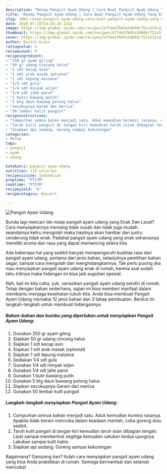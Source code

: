 ```yaml
---
description: "Resep Pangsit Ayam Udang | Cara Buat Pangsit Ayam Udang Yang Enak Dan Mudah"
title: "Resep Pangsit Ayam Udang | Cara Buat Pangsit Ayam Udang Yang Enak Dan Mudah"
slug: 1061-resep-pangsit-ayam-udang-cara-buat-pangsit-ayam-udang-yang-enak-dan-mudah
date: 2020-07-18T14:50:24.215Z
image: https://img-global.cpcdn.com/recipes/b7fde57b03a3d609/751x532cq70/pangsit-ayam-udang-foto-resep-utama.jpg
thumbnail: https://img-global.cpcdn.com/recipes/b7fde57b03a3d609/751x532cq70/pangsit-ayam-udang-foto-resep-utama.jpg
cover: https://img-global.cpcdn.com/recipes/b7fde57b03a3d609/751x532cq70/pangsit-ayam-udang-foto-resep-utama.jpg
author: Dustin Gross
ratingvalue: 4
reviewcount: 9
recipeingredient:
- "250 gr ayam giling"
- "50 gr udang cincang halus"
- "1 sdt kecap asin"
- "1 sdt arak masak optional"
- "1 sdt tepung maizena"
- "1/4 sdt gula"
- "1/4 sdt minyak wijen"
- "1/4 sdt jahe parut"
- "1 butir bawang putih"
- "5 btg daun bawang potong halus"
- "secukupnya Garam dan merica"
- "50 lembar kulit pangsit"
recipeinstructions:
- "Campurkan semua bahan menjadi satu. Aduk kemudian koreksi rasanya. Apabila tidak berani mencoba dalam keadaan mentah, coba goreng dulu sedikit."
- "Taruh kulit pangsit di tangan kiri kemudian taruh isian dibagian tengah. Lipat sampai membentuk segitiga kemudian satukan kedua ujungnya. Lakukan sampai kulit habis."
- "Siapkan api sedang. Goreng sampai kekuningan"
categories:
- Resep
tags:
- pangsit
- ayam
- udang

katakunci: pangsit ayam udang 
nutrition: 115 calories
recipecuisine: Indonesian
preptime: "PT17M"
cooktime: "PT57M"
recipeyield: "4"
recipecategory: Dessert

---
```



![Pangsit Ayam Udang](https://img-global.cpcdn.com/recipes/b7fde57b03a3d609/751x532cq70/pangsit-ayam-udang-foto-resep-utama.jpg)

Bunda lagi mencari ide resep pangsit ayam udang yang Enak Dan Lezat? Cara menyiapkannya memang tidak susah dan tidak juga mudah. seandainya keliru mengolah maka hasilnya akan hambar dan justru cenderung tidak enak. Padahal pangsit ayam udang yang enak seharusnya memiliki aroma dan rasa yang dapat memancing selera kita.

Ada beberapa hal yang sedikit banyak mempengaruhi kualitas rasa dari pangsit ayam udang, pertama dari jenis bahan, selanjutnya pemilihan bahan segar, sampai cara mengolah dan menghidangkannya. Tak perlu pusing jika mau menyiapkan pangsit ayam udang enak di rumah, karena asal sudah tahu triknya maka hidangan ini bisa jadi suguhan spesial.




Nah, kali ini kita coba, yuk, variasikan pangsit ayam udang sendiri di rumah. Tetap dengan bahan sederhana, sajian ini bisa memberi manfaat dalam membantu menjaga kesehatan tubuh kita. Anda bisa membuat Pangsit Ayam Udang memakai 12 jenis bahan dan 3 tahap pembuatan. Berikut ini langkah-langkah untuk membuat hidangannya.

<!--inarticleads1-->

##### Bahan-bahan dan bumbu yang diperlukan untuk menyiapkan Pangsit Ayam Udang:

1. Gunakan 250 gr ayam giling
1. Siapkan 50 gr udang cincang halus
1. Siapkan 1 sdt kecap asin
1. Siapkan 1 sdt arak masak (optional)
1. Siapkan 1 sdt tepung maizena
1. Sediakan 1/4 sdt gula
1. Gunakan 1/4 sdt minyak wijen
1. Gunakan 1/4 sdt jahe parut
1. Gunakan 1 butir bawang putih
1. Gunakan 5 btg daun bawang potong halus
1. Siapkan secukupnya Garam dan merica
1. Gunakan 50 lembar kulit pangsit




<!--inarticleads2-->

##### Langkah-langkah menyiapkan Pangsit Ayam Udang:

1. Campurkan semua bahan menjadi satu. Aduk kemudian koreksi rasanya. Apabila tidak berani mencoba dalam keadaan mentah, coba goreng dulu sedikit.
1. Taruh kulit pangsit di tangan kiri kemudian taruh isian dibagian tengah. Lipat sampai membentuk segitiga kemudian satukan kedua ujungnya. Lakukan sampai kulit habis.
1. Siapkan api sedang. Goreng sampai kekuningan




Bagaimana? Gampang kan? Itulah cara menyiapkan pangsit ayam udang yang bisa Anda praktikkan di rumah. Semoga bermanfaat dan selamat mencoba!
